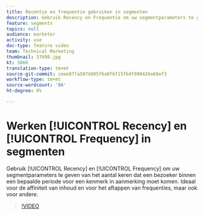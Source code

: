 ```yaml
---
title: Recentie en frequentie gebruiken in segmenten
description: Gebruik Recency en Frequentie om uw segmentparameters te geven van hoeveel keer een bezoeker binnen een bepaalde tijdsperiode voor een eigenschap moet kwalificeren. Ideaal voor de affiniteit van inhoud en voor het aftappen van frequenties, maar ook voor andere.
feature: segments
topics: null
audience: marketer
activity: use
doc-type: feature video
team: Technical Marketing
thumbnail: 37698.jpg
kt: 5866
translation-type: tm+mt
source-git-commit: ceee87fa507dd05f6a0f6f15fb4f090426e68ef3
workflow-type: tm+mt
source-wordcount: '86'
ht-degree: 0%

---
```



# Werken [!UICONTROL Recency] en [!UICONTROL Frequency] in segmenten

Gebruik [!UICONTROL Recency] en [!UICONTROL Frequency] om uw segmentparameters te geven van het aantal keren dat een bezoeker binnen een bepaalde periode voor een kenmerk in aanmerking moet komen. Ideaal voor de affiniteit van inhoud en voor het aftappen van frequenties, maar ook voor andere.

>[!VIDEO](https://video.tv.adobe.com/v/37698/?quality=12&learn=on)
